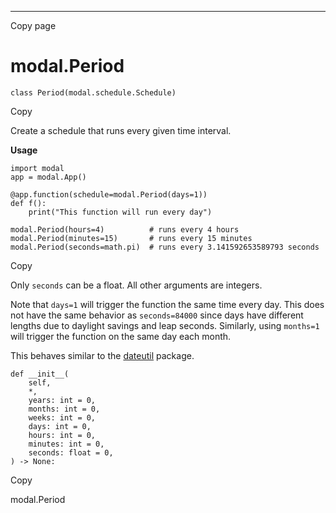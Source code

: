 * * *

Copy page

# modal.Period

    class Period(modal.schedule.Schedule)

Copy

Create a schedule that runs every given time interval.

**Usage**

    import modal
    app = modal.App()

    @app.function(schedule=modal.Period(days=1))
    def f():
        print("This function will run every day")

    modal.Period(hours=4)          # runs every 4 hours
    modal.Period(minutes=15)       # runs every 15 minutes
    modal.Period(seconds=math.pi)  # runs every 3.141592653589793 seconds

Copy

Only `seconds` can be a float. All other arguments are integers.

Note that `days=1` will trigger the function the same time every day. This
does not have the same behavior as `seconds=84000` since days have different
lengths due to daylight savings and leap seconds. Similarly, using `months=1`
will trigger the function on the same day each month.

This behaves similar to the
[dateutil](https://dateutil.readthedocs.io/en/latest/relativedelta.html)
package.

    def __init__(
        self,
        *,
        years: int = 0,
        months: int = 0,
        weeks: int = 0,
        days: int = 0,
        hours: int = 0,
        minutes: int = 0,
        seconds: float = 0,
    ) -> None:

Copy

modal.Period
